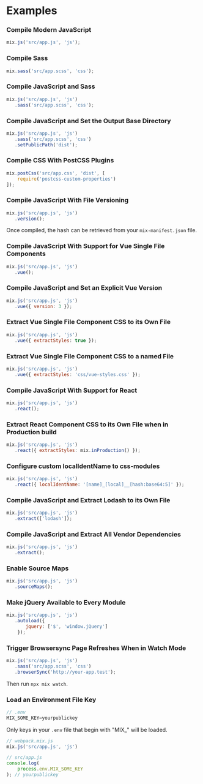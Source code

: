 # Examples

### Compile Modern JavaScript

```js
mix.js('src/app.js', 'js');
```

### Compile Sass

```js
mix.sass('src/app.scss', 'css');
```

### Compile JavaScript and Sass

```js
mix.js('src/app.js', 'js')
   .sass('src/app.scss', 'css');
```

### Compile JavaScript and Set the Output Base Directory

```js
mix.js('src/app.js', 'js')
   .sass('src/app.scss', 'css')
   .setPublicPath('dist');
```

### Compile CSS With PostCSS Plugins

```js
mix.postCss('src/app.css', 'dist', [
    require('postcss-custom-properties')
]);
```

### Compile JavaScript With File Versioning

```js
mix.js('src/app.js', 'js')
   .version();
```

Once compiled, the hash can be retrieved from your `mix-manifest.json` file.

### Compile JavaScript With Support for Vue Single File Components

```js
mix.js('src/app.js', 'js')
   .vue();
```

### Compile JavaScript and Set an Explicit Vue Version

```js
mix.js('src/app.js', 'js')
   .vue({ version: 3 });
```

### Extract Vue Single File Component CSS to its Own File

```js
mix.js('src/app.js', 'js')
   .vue({ extractStyles: true });
```

### Extract Vue Single File Component CSS to a named File

```js
mix.js('src/app.js', 'js')
   .vue({ extractStyles: 'css/vue-styles.css' });
```

### Compile JavaScript With Support for React

```js
mix.js('src/app.js', 'js')
   .react();
```

### Extract React Component CSS to its Own File when in Production build

```js
mix.js('src/app.js', 'js')
   .react({ extractStyles: mix.inProduction() });
```

### Configure custom localIdentName to css-modules

```js
mix.js('src/app.js', 'js')
   .react({ localIdentName: '[name]_[local]__[hash:base64:5]' });
```

### Compile JavaScript and Extract Lodash to its Own File

```js
mix.js('src/app.js', 'js')
   .extract(['lodash']);
```

### Compile JavaScript and Extract All Vendor Dependencies

```js
mix.js('src/app.js', 'js')
   .extract();
```

### Enable Source Maps

```js
mix.js('src/app.js', 'js')
   .sourceMaps();
```

### Make jQuery Available to Every Module

```js
mix.js('src/app.js', 'js')
   .autoload({
       jquery: ['$', 'window.jQuery']
    });
```

### Trigger Browsersync Page Refreshes When in Watch Mode

```js
mix.js('src/app.js', 'js')
   .sass('src/app.scss', 'css')
   .browserSync('http://your-app.test');
```

Then run `npx mix watch`.

### Load an Environment File Key

```js
// .env
MIX_SOME_KEY=yourpublickey
```

Only keys in your `.env` file that begin with "MIX_" will be loaded.

```js
// webpack.mix.js
mix.js('src/app.js', 'js')
```

```js
// src/app.js
console.log(
    process.env.MIX_SOME_KEY
); // yourpublickey
```

